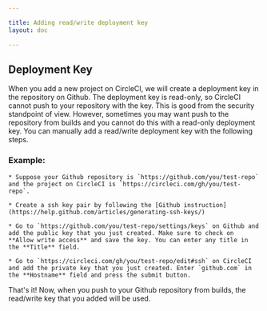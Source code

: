 ```yaml
---

title: Adding read/write deployment key
layout: doc

---
```


## Deployment Key

When you add a new project on CircleCI, we will create a deployment key in the repository on Github. The deployment key is read-only, so CircleCI cannot push to your repository with the key. This is good from the security standpoint of view. However, sometimes you may want push to the repository from builds and you cannot do this with a read-only deployment key. You can manually add a read/write deployment key with the following steps.

### Example:

	* Suppose your Github repository is `https://github.com/you/test-repo` and the project on CircleCI is `https://circleci.com/gh/you/test-repo`.

	* Create a ssh key pair by following the [Github instruction](https://help.github.com/articles/generating-ssh-keys/)

	* Go to `https://github.com/you/test-repo/settings/keys` on Github and add the public key that you just created. Make sure to check on **Allow write access** and save the key. You can enter any title in the **Title** field.

	* Go to `https://circleci.com/gh/you/test-repo/edit#ssh` on CircleCI and add the private key that you just created. Enter `github.com` in the **Hostname** field and press the submit button.

That's it! Now, when you push to your Github repository from builds, the read/write key that you added will be used.

